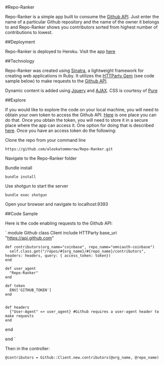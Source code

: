 #Repo-Ranker

Repo-Ranker is a simple app built to consume the [Github API](https://developer.github.com/v3/). Just enter the name of a particular Github repository and the name of the owner it belongs to and Repo-Ranker shows you contributors sorted from highest number of contributions to lowest.

##Deployment

Repo-Ranker is deployed to Heroku. Visit the app [here](https://github-repo-ranker.herokuapp.com/)

##Technology

Repo-Ranker was created using [Sinatra](http://www.sinatrarb.com/), a lightweight framework for creating web applications in Ruby. It utilizes the [HTTParty Gem](https://github.com/jnunemaker/httparty) (see code sample below) to make requests to the [Github API](https://developer.github.com/v3/).

Dynamic content is added using [Jquery](https://jquery.com/) and [AJAX](http://api.jquery.com/jquery.ajax/). CSS is courtesy of [Pure](http://purecss.io/)

##Explore

If you would like to explore the code on your local machine, you will need to obtain your own token to access the Github API.  [Here](https://github.com/blog/1509-personal-api-tokens) is one place you can do that. Once you obtain the token, you will need to store it in a secure place where the app can access it. One option for doing that is described [here](https://github.com/bkeepers/dotenv).  Once you have an access token do the following:

Clone the repo from your command line

`https://github.com/alookatommorow/Repo-Ranker.git`

Navigate to the Repo-Ranker folder

Bundle install

`bundle install`

Use shotgun to start the server

`bundle exec shotgun`

Open your browser and navigate to localhost:9393

##Code Sample

Here is the code enabling requests to the Github API:

`
module Github
  class Client
    include HTTParty
    base_uri "https://api.github.com"

    def contributors(org_name="coinbase", repo_name="omniauth-coinbase")
      self.class.get("/repos/#{org_name}/#{repo_name}/contributors", headers: headers, query: { access_token: token})
    end

    def user_agent
      "Repo-Ranker"
    end

    def token
      ENV['GITHUB_TOKEN']
    end


    def headers
      {"User-Agent" => user_agent} #Github requires a user-agent header to make requests
    end

  end

end
`

Then in the controller:

`@contributors = Github::Client.new.contributors(@org_name, @repo_name)`